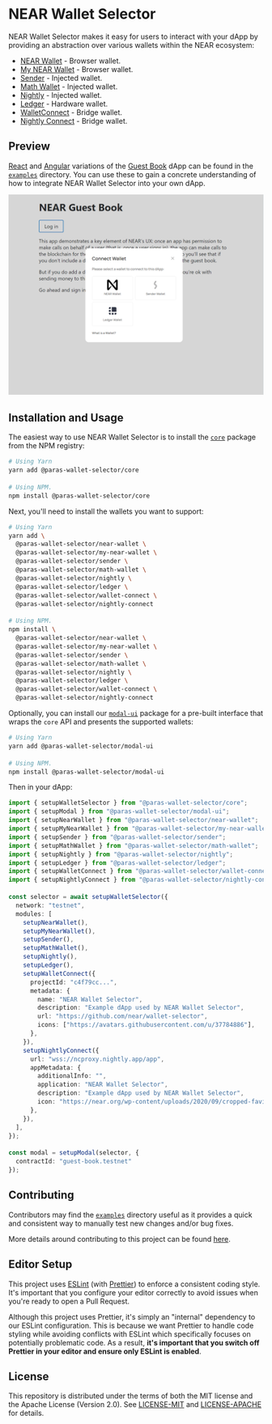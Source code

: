 # NEAR Wallet Selector

NEAR Wallet Selector makes it easy for users to interact with your dApp by providing an abstraction over various wallets within the NEAR ecosystem:

- [NEAR Wallet](https://www.npmjs.com/package/@paras-wallet-selector/near-wallet) - Browser wallet.
- [My NEAR Wallet](https://www.npmjs.com/package/@paras-wallet-selector/my-near-wallet) - Browser wallet.
- [Sender](https://www.npmjs.com/package/@paras-wallet-selector/sender) - Injected wallet.
- [Math Wallet](https://www.npmjs.com/package/@paras-wallet-selector/math-wallet) - Injected wallet.
- [Nightly](https://www.npmjs.com/package/@paras-wallet-selector/nightly) - Injected wallet.
- [Ledger](https://www.npmjs.com/package/@paras-wallet-selector/ledger) - Hardware wallet.
- [WalletConnect](https://www.npmjs.com/package/@paras-wallet-selector/wallet-connect) - Bridge wallet.
- [Nightly Connect](https://www.npmjs.com/package/@paras-wallet-selector/nightly-connect) - Bridge wallet.

## Preview

[React](https://reactjs.org/) and [Angular](https://angular.io/) variations of the [Guest Book](https://github.com/near-examples/guest-book/) dApp can be found in the [`examples`](/examples) directory. You can use these to gain a concrete understanding of how to integrate NEAR Wallet Selector into your own dApp.

![Preview](./images/preview-img.PNG)

## Installation and Usage

The easiest way to use NEAR Wallet Selector is to install the [`core`](https://www.npmjs.com/package/@paras-wallet-selector/core) package from the NPM registry:

```bash
# Using Yarn
yarn add @paras-wallet-selector/core

# Using NPM.
npm install @paras-wallet-selector/core
```

Next, you'll need to install the wallets you want to support:

```bash
# Using Yarn
yarn add \
  @paras-wallet-selector/near-wallet \
  @paras-wallet-selector/my-near-wallet \
  @paras-wallet-selector/sender \
  @paras-wallet-selector/math-wallet \
  @paras-wallet-selector/nightly \
  @paras-wallet-selector/ledger \
  @paras-wallet-selector/wallet-connect \
  @paras-wallet-selector/nightly-connect 

# Using NPM.
npm install \
  @paras-wallet-selector/near-wallet \
  @paras-wallet-selector/my-near-wallet \
  @paras-wallet-selector/sender \
  @paras-wallet-selector/math-wallet \
  @paras-wallet-selector/nightly \
  @paras-wallet-selector/ledger \
  @paras-wallet-selector/wallet-connect \
  @paras-wallet-selector/nightly-connect
```

Optionally, you can install our [`modal-ui`](https://www.npmjs.com/package/@paras-wallet-selector/modal-ui) package for a pre-built interface that wraps the `core` API and presents the supported wallets:

```bash
# Using Yarn
yarn add @paras-wallet-selector/modal-ui

# Using NPM.
npm install @paras-wallet-selector/modal-ui
```

Then in your dApp:

```ts
import { setupWalletSelector } from "@paras-wallet-selector/core";
import { setupModal } from "@paras-wallet-selector/modal-ui";
import { setupNearWallet } from "@paras-wallet-selector/near-wallet";
import { setupMyNearWallet } from "@paras-wallet-selector/my-near-wallet";
import { setupSender } from "@paras-wallet-selector/sender";
import { setupMathWallet } from "@paras-wallet-selector/math-wallet";
import { setupNightly } from "@paras-wallet-selector/nightly";
import { setupLedger } from "@paras-wallet-selector/ledger";
import { setupWalletConnect } from "@paras-wallet-selector/wallet-connect";
import { setupNightlyConnect } from "@paras-wallet-selector/nightly-connect";

const selector = await setupWalletSelector({
  network: "testnet",
  modules: [
    setupNearWallet(),
    setupMyNearWallet(),
    setupSender(),
    setupMathWallet(),
    setupNightly(),
    setupLedger(),
    setupWalletConnect({
      projectId: "c4f79cc...",
      metadata: {
        name: "NEAR Wallet Selector",
        description: "Example dApp used by NEAR Wallet Selector",
        url: "https://github.com/near/wallet-selector",
        icons: ["https://avatars.githubusercontent.com/u/37784886"],
      },
    }),
    setupNightlyConnect({
      url: "wss://ncproxy.nightly.app/app",
      appMetadata: {
        additionalInfo: "",
        application: "NEAR Wallet Selector",
        description: "Example dApp used by NEAR Wallet Selector",
        icon: "https://near.org/wp-content/uploads/2020/09/cropped-favicon-192x192.png",
      },
    }),
  ],
});

const modal = setupModal(selector, {
  contractId: "guest-book.testnet"
});
```

## Contributing

Contributors may find the [`examples`](./examples) directory useful as it provides a quick and consistent way to manually test new changes and/or bug fixes.

More details around contributing to this project can be found [here](./CONTRIBUTING.md).

## Editor Setup

This project uses [ESLint](https://eslint.org/) (with [Prettier](https://prettier.io/)) to enforce a consistent coding style. It's important that you configure your editor correctly to avoid issues when you're ready to open a Pull Request.

Although this project uses Prettier, it's simply an "internal" dependency to our ESLint configuration. This is because we want Prettier to handle code styling while avoiding conflicts with ESLint which specifically focuses on potentially problematic code. As a result, **it's important that you switch off Prettier in your editor and ensure only ESLint is enabled**.

## License

This repository is distributed under the terms of both the MIT license and the Apache License (Version 2.0). See [LICENSE-MIT](LICENSE-MIT) and [LICENSE-APACHE](LICENSE-APACHE) for details.
